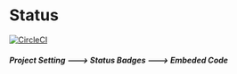 # Status
[![CircleCI](https://dl.circleci.com/status-badge/img/gh/Eenrics/cdond-c3-projectstarter/tree/master.svg?style=svg)](https://dl.circleci.com/status-badge/redirect/gh/Eenrics/cdond-c3-projectstarter/tree/master)

##### Project Setting  --->  Status Badges  --->  Embeded Code 
